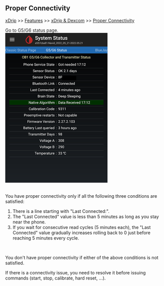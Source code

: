 ## Proper Connectivity  
[xDrip](../README.md) >> [Features](./Features_page) >> [xDrip & Dexcom](./Dexcom_page) >> [Proper Connectivity](./Proper-connectivity)  
  
Go to G5/G6 status page.  
![](./images/system-status-pg.png)  
<br/>  

You have proper connectivity only if all the following three conditions are satisfied:
1. There is a line starting with "Last Connected:".  
2. The "Last Connected" value is less than 5 minutes as long as you stay near the phone.  
3. If you wait for consecutive read cycles (5 minutes each), the "Last Connected" value gradually increases rolling back to 0 just before reaching 5 minutes every cycle.  
<br/>  

You don't have proper connectivity if either of the above conditions is not satisfied.  

If there is a connectivity issue, you need to resolve it before issuing commands (start, stop, calibrate, hard reset, ...).  
